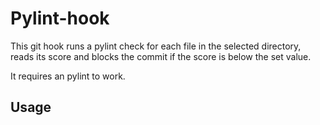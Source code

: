 # Pylint-hook

This git hook runs a pylint check for each file in the selected directory, reads its score and blocks the commit if the score is below the set value.

It requires an pylint to work.

## Usage

